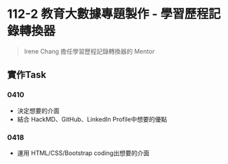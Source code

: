 # 112-2 教育大數據專題製作 - 學習歷程記錄轉換器
> Irene Chang
> 擔任學習歷程記錄轉換器的 Mentor
## 實作Task
### 0410
- 決定想要的介面
- 結合 HackMD、GitHub、LinkedIn Profile中想要的優點

### 0418
- 運用 HTML/CSS/Bootstrap coding出想要的介面
